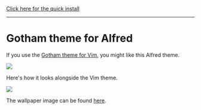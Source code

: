 <a href="alfred://theme/searchForegroundColor=rgba(212,105,47,1.00)&resultSubtextFontSize=1&searchSelectionForegroundColor=rgba(0,0,0,1.00)&separatorColor=rgba(0,0,0,0.00)&resultSelectedBackgroundColor=rgba(8,30,45,1.00)&shortcutColor=rgba(136,140,167,1.00)&scrollbarColor=rgba(0,0,0,0.10)&imageStyle=8&resultSubtextFont=Helvetica%20Neue%20Light&background=rgba(11,16,19,1.00)&shortcutFontSize=2&searchFontSize=3&resultSubtextColor=rgba(34,81,93,1.00)&searchBackgroundColor=rgba(11,16,19,1.00)&name=Gotham&resultTextFontSize=3&resultSelectedSubtextColor=rgba(69,129,145,1.00)&shortcutSelectedColor=rgba(153,209,206,1.00)&widthSize=2&border=rgba(0,0,0,0.00)&resultTextFont=Helvetica&resultTextColor=rgba(86,156,172,1.00)&cornerRoundness=3&searchFont=Helvetica&searchPaddingSize=0&credits=Jason%20Long&searchSelectionBackgroundColor=rgba(178,215,255,1.00)&resultSelectedTextColor=rgba(153,209,206,1.00)&resultPaddingSize=2&shortcutFont=Helvetica%20Neue%20Light">Click here for the quick install</a>

----------------

# Gotham theme for Alfred

If you use the [Gotham theme for Vim](https://github.com/whatyouhide/vim-gotham), you might like this Alfred theme.

![](http://cl.ly/image/3y2I1B2z2A3Z/content)

Here's how it looks alongside the Vim theme.

![](http://cl.ly/image/2e0f3r0y0j1J/content)

The wallpaper image can be found [here](http://alpha.wallhaven.cc/wallpaper/30846).
